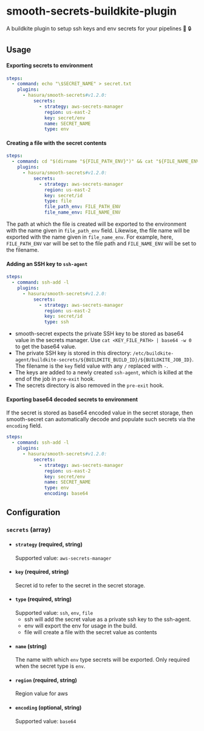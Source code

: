 # smooth-secrets-buildkite-plugin
A buildkite plugin to setup ssh keys and env secrets for your pipelines :butter: :lock:

## Usage

#### Exporting secrets to environment
```yml
steps:
  - command: echo "\$SECRET_NAME" > secret.txt
    plugins:
      - hasura/smooth-secrets#v1.2.0:
          secrets:
            - strategy: aws-secrets-manager
              region: us-east-2
              key: secret/env
              name: SECRET_NAME
              type: env
```

#### Creating a file with the secret contents
```yml
steps:
  - command: cd "$(dirname "${FILE_PATH_ENV}")" && cat "${FILE_NAME_ENV}"
    plugins:
      - hasura/smooth-secrets#v1.2.0:
          secrets:
            - strategy: aws-secrets-manager
              region: us-east-2
              key: secret/id
              type: file
              file_path_env: FILE_PATH_ENV
              file_name_env: FILE_NAME_ENV
```
The path at which the file is created will be exported to the environment with the name given in `file_path_env` field. Likewise, the file name will be exported with the name given in `file_name_env`. For example, here, `FILE_PATH_ENV` var will be set to the file path and `FILE_NAME_ENV` will be set to the filename.

#### Adding an SSH key to `ssh-agent`
```yml
steps:
  - command: ssh-add -l
    plugins:
      - hasura/smooth-secrets#v1.2.0:
          secrets:
            - strategy: aws-secrets-manager
              region: us-east-2
              key: secret/id
              type: ssh
```
- smooth-secret expects the private SSH key to be stored as base64 value in the secrets manager. Use `cat <KEY_FILE_PATH> | base64 -w 0` to get the base64 value.
- The private SSH key is stored in this directory: `/etc/buildkite-agent/buildkite-secrets/${BUILDKITE_BUILD_ID}/${BUILDKITE_JOB_ID}`. The filename is the `key` field value with any `/` replaced with `-`.
- The keys are added to a newly created `ssh-agent`, which is killed at the end of the job in `pre-exit` hook. 
- The secrets directory is also removed in the `pre-exit` hook.

#### Exporting base64 decoded secrets to environment
If the secret is stored as base64 encoded value in the secret storage, then smooth-secret can automatically decode and populate such secrets via the `encoding` field.
```yml
steps:
  - command: ssh-add -l
    plugins:
      - hasura/smooth-secrets#v1.2.0:
          secrets:
            - strategy: aws-secrets-manager
              region: us-east-2
              key: secret/env
              name: SECRET_NAME
              type: env
              encoding: base64
```

## Configuration

### `secrets` (array)
- #### `strategy` (required, string)
    Supported value: `aws-secrets-manager`
- #### `key` (required, string)
    Secret id to refer to the secret in the secret storage.
- #### `type` (required, string)
    Supported value: `ssh`, `env`, `file`
    - ssh will add the secret value as a private ssh key to the ssh-agent.
    - env will export the env for usage in the build.
    - file will create a file with the secret value as contents
- #### `name` (string)
    The name with which `env` type secrets will be exported.
    Only required when the secret type is `env`.
- #### `region` (required, string)
    Region value for aws
- #### `encoding` (optional, string)
    Supported value: `base64`
